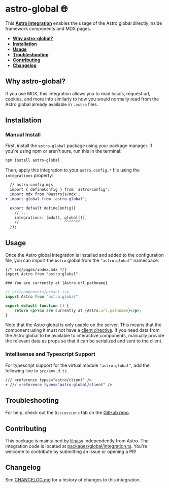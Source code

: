 # astro-global 🌐

This **[Astro integration][astro-integration]** enables the usage of the Astro global directly inside framework components and MDX pages.

- <strong>[Why astro-global?](#why-astro-global)</strong>
- <strong>[Installation](#installation)</strong>
- <strong>[Usage](#usage)</strong>
- <strong>[Troubleshooting](#troubleshooting)</strong>
- <strong>[Contributing](#contributing)</strong>
- <strong>[Changelog](#changelog)</strong>

## Why astro-global?

If you use MDX, this integration allows you to read locals, request url, cookies, and more info similarly to how you would normally read from the Astro global already available in `.astro` files.

## Installation

### Manual Install

First, install the `astro-global` package using your package manager. If you're using npm or aren't sure, run this in the terminal:

```sh
npm install astro-global
```

Then, apply this integration to your `astro.config.*` file using the `integrations` property:

```diff lang="js" "mdx()"
  // astro.config.mjs
  import { defineConfig } from 'astro/config';
  import mdx from '@astrojs/mdx';
+ import global from 'astro-global';

  export default defineConfig({
    // ...
    integrations: [mdx(), global()],
    //                    ^^^^^^^
  });
```

## Usage

Once the Astro global integration is installed and added to the configuration file, you can import the `Astro` global from the `"astro:global"` namespace.

```mdx
{/* src/pages/index.mdx */}
import Astro from "astro:global"

### You are currently at {Astro.url.pathname}
```

```jsx
// src/components/preact.jsx
import Astro from "astro:global"

export default function () {
    return <p>You are currently at {Astro.url.pathname}</p>;
}
```
Note that the Astro global is only usable on the server. This means that the component using it must not have a [client directive](https://docs.astro.build/en/reference/directives-reference/#client-directives). If you need data from the Astro global to be available to interactive components, manually provide the relevant data as props so that it can be serialized and sent to the client.

### Intellisense and Typescript Support

For typescript support for the virtual module `"astro:global"`, add the following line to `src/env.d.ts`.
```diff lang="ts" "declare module 'astro:global';"
/// <reference types="astro/client" />
+ /// <reference types="astro-global/client" />
```

## Troubleshooting

For help, check out the `Discussions` tab on the [GitHub repo](https://github.com/lilnasy/gratelets/discussions).

## Contributing

This package is maintained by [lilnasy](https://github.com/lilnasy) independently from Astro. The integration code is located at [packages/global/integration.ts](https://github.com/lilnasy/gratelets/blob/main/packages/global/integration.ts). You're welcome to contribute by submitting an issue or opening a PR!

## Changelog

See [CHANGELOG.md](https://github.com/lilnasy/gratelets/blob/main/packages/global/CHANGELOG.md) for a history of changes to this integration.

[astro-integration]: https://docs.astro.build/en/guides/integrations-guide/
